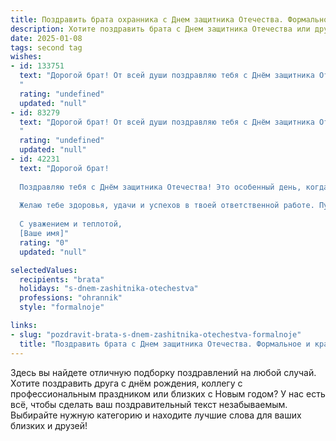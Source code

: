 ```yaml
---
title: Поздравить брата охранника с Днем защитника Отечества. Формальное и красивое
description: Хотите поздравить брата с Днем защитника Отечества или другим праздником? Наш ИИ создаст незабываемое поздравление, а вы обязательно выделитесь среди других.  
date: 2025-01-08
tags: second tag
wishes:
- id: 133751
  text: "Дорогой брат! От всей души поздравляю тебя с Днём защитника Отечества!  Твоя профессия охранника – это важная и ответственная служба, требующая мужества, бдительности и самоотверженности.  Желаю тебе крепкого здоровья, выдержки, успехов в службе и благополучия в личной жизни. Пусть твой труд всегда будет высоко оценен, а мир и спокойствие окружают тебя и твоих близких. С праздником!
  "
  rating: "undefined"
  updated: "null"
- id: 83279
  text: "Дорогой брат! От всей души поздравляю тебя с Днём защитника Отечества! Твоя профессия охранника – это важная и ответственная служба, требующая мужества, бдительности и самоотверженности.  Желаю тебе крепкого здоровья,  успехов в службе, благополучия и спокойствия в жизни. Пусть каждый день будет наполнен уважением, признанием и чувством гордости за свою работу. С праздником!
  "
  rating: "undefined"
  updated: "null"
- id: 42231
  text: "Дорогой брат!
  
  Поздравляю тебя с Днём защитника Отечества! Это особенный день, когда мы чествуем тех, кто стоит на страже нашей безопасности и спокойствия. Твоя профессия охранника требует мужества, стойкости и преданности делу, и я горжусь тем, что у тебя есть такие качества.
  
  Желаю тебе здоровья, удачи и успехов в твоей ответственной работе. Пусть каждый день приносит только положительные эмоции, а твои близкие всегда ощущают твою поддержку и защиту. С праздником, брат!
  
  С уважением и теплотой,
  [Ваше имя]"
  rating: "0"
  updated: "null"

selectedValues:
  recipients: "brata"
  holidays: "s-dnem-zashitnika-otechestva"
  professions: "ohrannik"
  style: "formalnoje"

links:
- slug: "pozdravit-brata-s-dnem-zashitnika-otechestva-formalnoje"
  title: "Поздравить брата с Днем защитника Отечества. Формальное и красивое"
---
```


Здесь вы найдете отличную подборку поздравлений на любой случай. 
Хотите поздравить друга с днём рождения, коллегу с профессиональным праздником или близких с Новым годом? У нас есть всё, чтобы сделать ваш поздравительный текст незабываемым. Выбирайте нужную категорию и находите лучшие слова для ваших близких и друзей!
